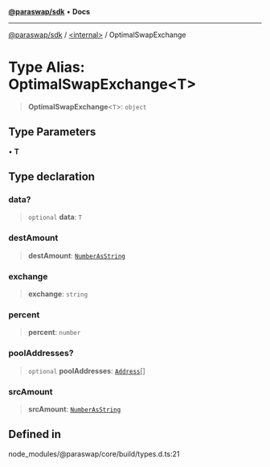 [**@paraswap/sdk**](../../README.md) • **Docs**

***

[@paraswap/sdk](../../globals.md) / [\<internal\>](../README.md) / OptimalSwapExchange

# Type Alias: OptimalSwapExchange\<T\>

> **OptimalSwapExchange**\<`T`\>: `object`

## Type Parameters

• **T**

## Type declaration

### data?

> `optional` **data**: `T`

### destAmount

> **destAmount**: [`NumberAsString`](NumberAsString.md)

### exchange

> **exchange**: `string`

### percent

> **percent**: `number`

### poolAddresses?

> `optional` **poolAddresses**: [`Address`](Address.md)[]

### srcAmount

> **srcAmount**: [`NumberAsString`](NumberAsString.md)

## Defined in

node\_modules/@paraswap/core/build/types.d.ts:21
